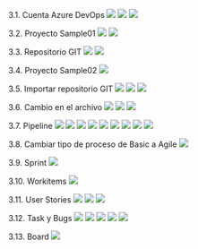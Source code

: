 3.1. Cuenta Azure DevOps
![](imagenes/1.png)
![](imagenes/2.png)
![](imagenes/3.png)

3.2. Proyecto Sample01
![](imagenes/4.png)
![](imagenes/5.png)

3.3. Repositorio GIT
![](imagenes/6.png)
![](imagenes/7.png)

3.4. Proyecto Sample02
![](imagenes/8.png)

3.5. Importar repositorio GIT
![](imagenes/9.png)
![](imagenes/10.png)
![](imagenes/11.png)

3.6. Cambio en el archivo
![](imagenes/13.png)
![](imagenes/14.png)
![](imagenes/15.png)

3.7. Pipeline
![](imagenes/18.png)
![](imagenes/28.png)
![](imagenes/29.png)
![](imagenes/30.png)
![](imagenes/31.png)
![](imagenes/32.png)
![](imagenes/33.png)
![](imagenes/34.png)
![](imagenes/35.png)

3.8. Cambiar tipo de proceso de Basic a Agile
![](imagenes/12.png)

3.9. Sprint
![](imagenes/16.png)

3.10. Workitems
![](imagenes/17.png)

3.11. User Stories
![](imagenes/19.png)
![](imagenes/20.png)
![](imagenes/21.png)

3.12. Task y Bugs
![](imagenes/22.png)
![](imagenes/23.png)
![](imagenes/24.png)
![](imagenes/25.png)
![](imagenes/26.png)

3.13. Board
![](imagenes/27.png)
